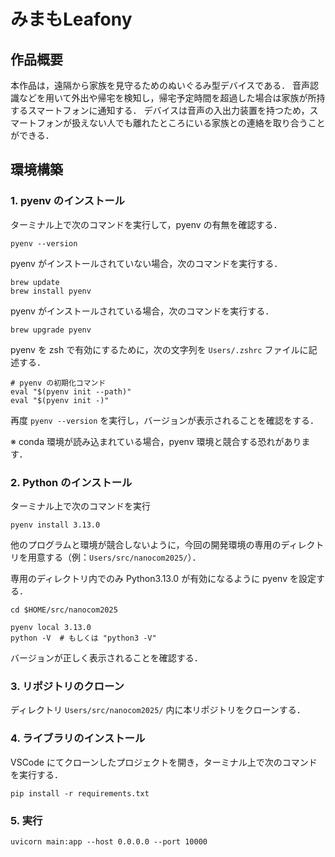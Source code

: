 # みまもLeafony

## 作品概要

本作品は，遠隔から家族を見守るためのぬいぐるみ型デバイスである．
音声認識などを用いて外出や帰宅を検知し，帰宅予定時間を超過した場合は家族が所持するスマートフォンに通知する．
デバイスは音声の入出力装置を持つため，スマートフォンが扱えない人でも離れたところにいる家族との連絡を取り合うことができる．

## 環境構築

### 1. pyenv のインストール

ターミナル上で次のコマンドを実行して，pyenv の有無を確認する．

```
pyenv --version
```

pyenv がインストールされていない場合，次のコマンドを実行する．

```
brew update
brew install pyenv
```

pyenv がインストールされている場合，次のコマンドを実行する．

```
brew upgrade pyenv
```

pyenv を zsh で有効にするために，次の文字列を `Users/.zshrc` ファイルに記述する．

```
# pyenv の初期化コマンド
eval "$(pyenv init --path)"
eval "$(pyenv init -)"
```

再度 `pyenv --version` を実行し，バージョンが表示されることを確認をする．

※ conda 環境が読み込まれている場合，pyenv 環境と競合する恐れがあります．

### 2. Python のインストール

ターミナル上で次のコマンドを実行

```
pyenv install 3.13.0
```

他のプログラムと環境が競合しないように，今回の開発環境の専用のディレクトリを用意する（例：`Users/src/nanocom2025/`）．

専用のディレクトリ内でのみ Python3.13.0 が有効になるように pyenv を設定する．

```
cd $HOME/src/nanocom2025

pyenv local 3.13.0
python -V  # もしくは "python3 -V"
```

バージョンが正しく表示されることを確認する．

### 3. リポジトリのクローン

ディレクトリ `Users/src/nanocom2025/` 内に本リポジトリをクローンする．

### 4. ライブラリのインストール

VSCode にてクローンしたプロジェクトを開き，ターミナル上で次のコマンドを実行する．

```
pip install -r requirements.txt
```

### 5. 実行

```
uvicorn main:app --host 0.0.0.0 --port 10000
```
